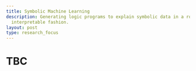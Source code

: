 ```yaml
---
title: Symbolic Machine Learning
description: Generating logic programs to explain symbolic data in a robust and
  interpretable fashion.
layout: post
type: research_focus
---
```

# TBC
